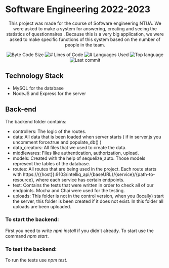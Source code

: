 # Software Engineering 2022-2023

<p align = "center">This project was made for the course of Software engineering NTUA. We were asked to make a system for answering, creating and seeing the statistics of questionnaires . Because this is a very big application, we were asked to make specific functions of this system based on the number of people in the team.</p>
<p align="center">
	<img alt="Byte Code Size" src="https://img.shields.io/github/languages/code-size/ntua/SoftEng22-69?color=red" />
	<img alt="# Lines of Code" src="https://img.shields.io/tokei/lines/github/ntua/SoftEng22-69?color=red" />
	<img alt="# Languages Used" src="https://img.shields.io/github/languages/count/ntua/SoftEng22-69?color=yellow" />
	<img alt="Top language" src="https://img.shields.io/github/languages/top/ntua/SoftEng22-69?color=yellow" />
	<img alt="Last commit" src="https://img.shields.io/github/last-commit/ntua/SoftEng22-69?color=important" />
</p>

## Technology Stack

* MySQL for the database
* NodeJS and Express for the server


## Back-end

The backend folder contains:

* controllers: The logic of the routes.
* data: All data that is been loaded when server starts ( if in server.js you uncomment force:true and populate_db() )
* data_creators: All files that we used to create the data.
* middlewares: Files like authentication, authorization, upload.
* models: Created with the help of sequelize_auto. Those models represent the tables of the database.
* routes: All routes that are being used in the project. Each route starts with https://{{host}}:9103/intelliq_api/{baseURL}/{service}/{path-to-resource}, where each service has certain endpoints.
* test: Contains the tests that were written in order to check all of our endpoints. Mocha and Chai were used for the testing.
* uploads: This folder is not in the control version, when you (locally) start the server, this folder is been created if it does not exist. In this folder all uploads are been uploaded.

### **To start the backend:**

First you need to write *npm install* if you didn't already. To start use the command *npm start*.

### **To test the backend:**

To run the tests use *npm test*.

